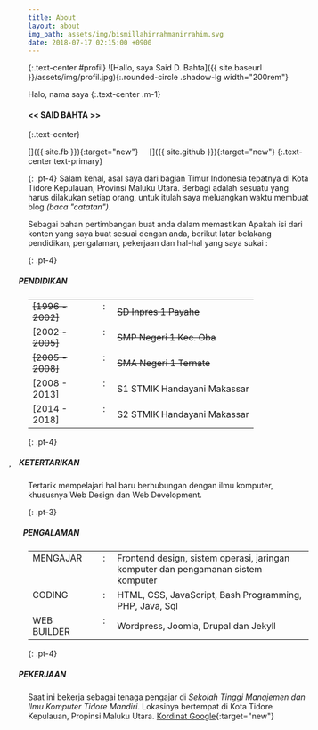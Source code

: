 ```yaml
---
title: About
layout: about
img_path: assets/img/bismillahirrahmanirrahim.svg
date: 2018-07-17 02:15:00 +0900
---
```

{:.text-center #profil}
![Hallo, saya Said D. Bahta]({{ site.baseurl }}/assets/img/profil.jpg){:.rounded-circle .shadow-lg width="200rem"}

Halo, nama saya
{:.text-center .m-1}
#### << SAID BAHTA >>
{:.text-center}

[<i class="fa fa-facebook-official fa-2x" aria-hidden="true"></i>]({{ site.fb }}){:target="new"} &nbsp; [<i class="fa fa-envelope fa-2x" aria-hidden="true" ></i>](mailto:{{site.email}}) &nbsp; [<i class="fa fa-github-square fa-2x" aria-hidden="true"></i>]({{ site.github }}){:target="new"}
{:.text-center text-primary}

<style>
#pengalaman::before {
	font-family: "FontAwesome";
	font-weight: 900;
	content: "\f046";
	margin-left: -34px;
	padding-right: 14px;
	align-content: center;
}
#pendidikan::before {
	font-family: "FontAwesome";
	font-weight: 900;
	content: "\f19d";
	margin-left: -38px;
	padding-right: 10px;
}
#pekerjaan::before {
	font-family: "FontAwesome";
	font-weight: 900;
	content: "\f2b5";
	margin-left: -38px;
	padding-right: 10px;
}
#ketertarikan::before {
	font-family: "FontAwesome";
	font-weight: 900;
	content: "\f004";
	margin-left: -35px;
	padding-right: 14px;
}
</style>

{: .pt-4}
Salam kenal, asal saya dari bagian Timur Indonesia tepatnya di Kota Tidore Kepulauan, Provinsi Maluku Utara. Berbagi adalah sesuatu yang harus dilakukan setiap orang, untuk itulah saya meluangkan waktu membuat blog _(baca "catatan")_. 

Sebagai bahan pertimbangan buat anda dalam memastikan Apakah isi dari konten yang saya buat sesuai dengan anda, berikut latar belakang pendidikan, pengalaman, pekerjaan dan hal-hal yang saya sukai :  

{: .pt-4}
##### PENDIDIKAN
<table>
		<tr>
			<td valign="top" width="105px"><del>[1996 - 2002]</del></td>
			<td valign="top" width="15px" align="center">:</td>
			<td><del>SD Inpres 1 Payahe</del></td>
		</tr>
			<tr>
				<td valign="top"><del>[2002 - 2005]</del></td>
				<td valign="top" align="center">:</td>
				<td><del>SMP Negeri 1 Kec. Oba</del></td>
			</tr>
			<tr>
				<td valign="top"><del>[2005 - 2008]</del></td>
				<td valign="top" align="center">:</td>
				<td><del>SMA Negeri 1 Ternate</del></td>
			</tr>
			<tr>
					<td valign="top">[2008 - 2013]</td>
					<td valign="top" align="center">:</td>
					<td>S1 STMIK Handayani Makassar</td>
			</tr>
			<tr>
					<td valign="top">[2014 - 2018]</td>
					<td valign="top" align="center">:</td>
					<td>S2 STMIK Handayani Makassar</td>
			</tr>
	</table>

{: .pt-4}
##### KETERTARIKAN
Tertarik mempelajari hal baru berhubungan dengan ilmu komputer, khususnya Web Design dan Web Development.

{: .pt-3}
##### PENGALAMAN 
<table>
	<tr>
		<td valign="top" width="105px">MENGAJAR </td>
		<td valign="top" width="15px" align="center">:</td>
		<td>Frontend design, sistem operasi, jaringan komputer dan pengamanan sistem komputer</td>
	</tr>
	<tr>
		<td valign="top">CODING </td>
		<td valign="top" align="center">:</td>
		<td>HTML, CSS, JavaScript, Bash Programming, PHP, Java, Sql</td>
	</tr>
	<tr>
		<td valign="top">WEB BUILDER </td>
		<td valign="top" align="center">:</td>
		<td>Wordpress, Joomla, Drupal dan Jekyll</td>
	</tr>
</table>

{: .pt-4}
##### PEKERJAAN
Saat ini bekerja sebagai tenaga pengajar di _Sekolah Tinggi Manajemen dan Ilmu Komputer Tidore Mandiri_. Lokasinya bertempat di Kota Tidore Kepulauan, Propinsi Maluku Utara. [Kordinat Google](https://goo.gl/maps/sYwGjmaArf22){:target="new"} 